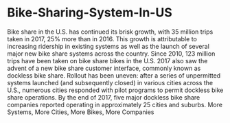 # Bike-Sharing-System-In-US
Bike share in the U.S. has continued its brisk growth, with 35 million trips taken in 2017, 25% more than in 2016. This growth is attributable to increasing ridership in existing systems as well as the launch of several major new bike share systems across the country. Since 2010, 123 million trips have been taken on bike share bikes in the U.S. 2017 also saw the advent of a new bike share customer interface, commonly known as dockless bike share. Rollout has been uneven: after a series of unpermitted systems launched (and subsequently closed) in various cities across the U.S., numerous cities responded with pilot programs to permit dockless bike share operations. By the end of 2017, five major dockless bike share companies reported operating in approximately 25 cities and suburbs. More Systems, More Cities, More Bikes, More Companies
